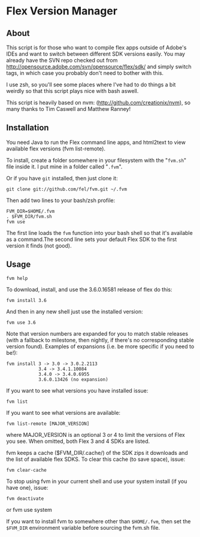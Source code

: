 # Flex Version Manager

## About

This script is for those who want to compile flex apps outside of Adobe's IDEs
and want to switch between different SDK versions easily. You may already have
the SVN repo checked out from http://opensource.adobe.com/svn/opensource/flex/sdk/
and simply switch tags, in which case you probably don't need to bother with this.

I use zsh, so you'll see some places where I've had to do things a bit weirdly
so that this script plays nice with bash aswell.

This script is heavily based on nvm: (http://github.com/creationix/nvm), so many
 thanks to Tim Caswell and Matthew Ranney!

## Installation

You need Java to run the Flex command line apps, and html2text to view available
flex versions (fvm list-remote).

To install, create a folder somewhere in your filesystem with the "`fvm.sh`" file
inside it.  I put mine in a folder called "`.fvm`".

Or if you have `git` installed, then just clone it:

    git clone git://github.com/fel/fvm.git ~/.fvm

Then add two lines to your bash/zsh profile:

    FVM_DIR=$HOME/.fvm
    . $FVM_DIR/fvm.sh
    fvm use

The first line loads the `fvm` function into your bash shell so that it's available
as a command.The second line sets your default Flex SDK to the first version it
finds (not good).

## Usage

    fvm help

To download, install, and use the 3.6.0.16581 release of flex do this:

    fvm install 3.6

And then in any new shell just use the installed version:

    fvm use 3.6

Note that version numbers are expanded for you to match stable releases (with a
fallback to milestone, then nightly, if there's no corresponding stable version
found).
Examples of expansions (i.e. be more specific if you need to be!):

    fvm install 3 -> 3.0 -> 3.0.2.2113
                3.4 -> 3.4.1.10084
                3.4.0 -> 3.4.0.6955
                3.6.0.13426 (no expansion)

If you want to see what versions you have installed issue:

    fvm list

If you want to see what versions are available:

    fvm list-remote [MAJOR_VERSION]

where MAJOR_VERSION is an optional 3 or 4 to limit the versions of Flex you see.
When omitted, both Flex 3 and 4 SDKs are listed.

fvm keeps a cache ($FVM_DIR/.cache/) of the SDK zips it downloads and the list
of available flex SDKS. To clear this cache (to save space), issue:

    fvm clear-cache

To stop using fvm in your current shell and use your system install (if you have
 one), issue:

    fvm deactivate
  or
    fvm use system

If you want to install fvm to somewhere other than `$HOME/.fvm`, then set the
`$FVM_DIR` environment variable before sourcing the fvm.sh file.
